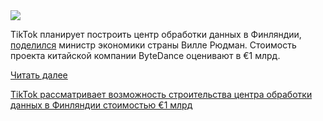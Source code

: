 <!--2025-05-03 05:45:53-->
<div class="yb">
  <div class="rss habr"><img src="https://habrastorage.org/webt/pg/er/mn/pgermnvpt33k0ipmflh2v-qbseg.jpeg" /><p>TikTok планирует построить центр обработки данных в Финляндии, <a href="https://yle.fi/a/74-20159321" rel="noopener noreferrer nofollow">поделился</a> министр экономики страны Вилле Рюдман. Стоимость проекта китайской компании ByteDance оценивают в €1 млрд.</p> <a href="https://habr.com/ru/articles/906550/#habracut">Читать далее</a> <p class="titl"><a href="https://habr.com/ru/news/906550/?utm_source=habrahabr&utm_medium=rss&utm_campaign=906550">TikTok рассматривает возможность строительства центра обработки данных в Финляндии стоимостью €1 млрд</a></p></div>
</div>

